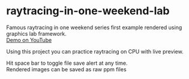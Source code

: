 # raytracing-in-one-weekend-lab
Famous raytracing in one weekend series first example rendered using graphics lab framework.  
[Demo on YouTube](https://www.youtube.com/watch?v=9zTTyxpE0AM)

Using this project you can practice raytracing on CPU with live preview.  
  
Hit space bar to toggle file save alert at any time.  
Rendered images can be saved as raw ppm files
